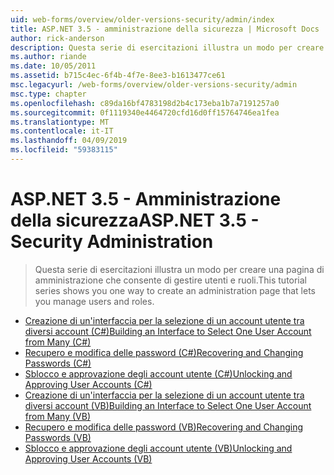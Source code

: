 ```yaml
---
uid: web-forms/overview/older-versions-security/admin/index
title: ASP.NET 3.5 - amministrazione della sicurezza | Microsoft Docs
author: rick-anderson
description: Questa serie di esercitazioni illustra un modo per creare una pagina di amministrazione che consente di gestire utenti e ruoli.
ms.author: riande
ms.date: 10/05/2011
ms.assetid: b715c4ec-6f4b-4f7e-8ee3-b1613477ce61
msc.legacyurl: /web-forms/overview/older-versions-security/admin
msc.type: chapter
ms.openlocfilehash: c89da16bf4783198d2b4c173eba1b7a7191257a0
ms.sourcegitcommit: 0f1119340e4464720cfd16d0ff15764746ea1fea
ms.translationtype: MT
ms.contentlocale: it-IT
ms.lasthandoff: 04/09/2019
ms.locfileid: "59383115"
---
```

# <a name="aspnet-35---security-administration"></a><span data-ttu-id="f89e5-103">ASP.NET 3.5 - Amministrazione della sicurezza</span><span class="sxs-lookup"><span data-stu-id="f89e5-103">ASP.NET 3.5 - Security Administration</span></span>

> <span data-ttu-id="f89e5-104">Questa serie di esercitazioni illustra un modo per creare una pagina di amministrazione che consente di gestire utenti e ruoli.</span><span class="sxs-lookup"><span data-stu-id="f89e5-104">This tutorial series shows you one way to create an administration page that lets you manage users and roles.</span></span>


- [<span data-ttu-id="f89e5-105">Creazione di un'interfaccia per la selezione di un account utente tra diversi account (C#)</span><span class="sxs-lookup"><span data-stu-id="f89e5-105">Building an Interface to Select One User Account from Many (C#)</span></span>](building-an-interface-to-select-one-user-account-from-many-cs.md)
- [<span data-ttu-id="f89e5-106">Recupero e modifica delle password (C#)</span><span class="sxs-lookup"><span data-stu-id="f89e5-106">Recovering and Changing Passwords (C#)</span></span>](recovering-and-changing-passwords-cs.md)
- [<span data-ttu-id="f89e5-107">Sblocco e approvazione degli account utente (C#)</span><span class="sxs-lookup"><span data-stu-id="f89e5-107">Unlocking and Approving User Accounts (C#)</span></span>](unlocking-and-approving-user-accounts-cs.md)
- [<span data-ttu-id="f89e5-108">Creazione di un'interfaccia per la selezione di un account utente tra diversi account (VB)</span><span class="sxs-lookup"><span data-stu-id="f89e5-108">Building an Interface to Select One User Account from Many (VB)</span></span>](building-an-interface-to-select-one-user-account-from-many-vb.md)
- [<span data-ttu-id="f89e5-109">Recupero e modifica delle password (VB)</span><span class="sxs-lookup"><span data-stu-id="f89e5-109">Recovering and Changing Passwords (VB)</span></span>](recovering-and-changing-passwords-vb.md)
- [<span data-ttu-id="f89e5-110">Sblocco e approvazione degli account utente (VB)</span><span class="sxs-lookup"><span data-stu-id="f89e5-110">Unlocking and Approving User Accounts (VB)</span></span>](unlocking-and-approving-user-accounts-vb.md)
